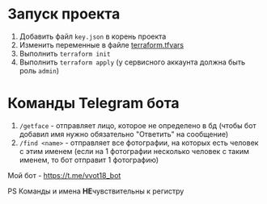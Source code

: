 # Запуск проекта

1. Добавить файл `key.json` в корень проекта
2. Изменить переменные в файле [terraform.tfvars](terraform.tfvars)
3. Выполнить `terraform init`
4. Выполнить `terraform apply` (у сервисного аккаунта должна быть роль `admin`)

# Команды Telegram бота
1. `/getface` - отправляет лицо, которое не определено в бд (чтобы бот добавил имя нужно обязательно "Ответить" на сообщение) 
2. `/find <name>` - отправляет все фотографии, на которых есть человек с этим именем (если на 1 фотографии несколько человек с таким именем, то бот отправит 1 фотографию) 

Мой бот - https://t.me/vvot18_bot

PS Команды и имена **НЕ**чувствительны к регистру  